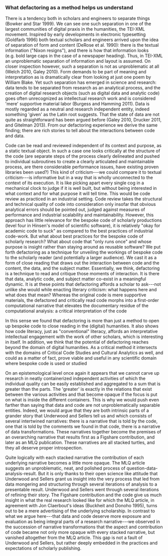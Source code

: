 ### What defactoring as a method helps us understand

There is a tendency both in scholars and engineers to separate things
(Bowker and Star 1999). We can see one such separation in one of the
largest communities of digital praxis in the humanities, the TEI-XML
movement. Inspired by early developments in electronic typesetting
(Goldfarb 1996) both textual scholars and engineers arrived upon the
idea of separation of form and content (DeRose et al. 1990): there is
the textual information ("Nixon resigns"), and there is how that
information looks (e.g. bold large caps in the case of a newspaper
heading). Thus, in TEI-XML an unproblematic separation of information
and layout is assumed. On closer inspection however, such a separation
is not as unproblematic at all (Welch 2010, Galey 2010). Form demands to
be part of meaning and interpretation as is dramatically clear from
looking at just one poem by William Blake. Yet such separation has
emerged in science and research: data tends to be separated from
research as an analytical process, and the creation of digital research
objects (such as digital data and analytic code) goes often unrecognized
as intellectual research work and is considered 'mere' supportive
material labor (Burgess and Hamming 2011). Data is mostly regarded as a
neutral and research independent entity, indeed something 'given' as the
Latin root suggests. That the state of data are not quite as
straightforward has been argued before (Galey 2010, Drucker 2011, and
Gitelman 2013). From our defactoring experience we derive the same
finding; there are rich stories to tell about the interactions between
code and data.

Code can be read and reviewed independent of its context and purpose, as
a static textual object. In such a case one looks critically at the
structure of the code (are separate steps of the process clearly
delineated and pushed to individual subroutines to create a clearly
articulated and maintainable process, are there considerable performance
issues, have existing proven libraries been used?) This kind of
criticism---we could compare it to textual criticism---is informative
but in a way that is wholly unconnected to the context of its execution.
It is like picking apart every single cog in a mechanical clock to judge
if it is well built, but without being interested in what context and
for what purpose it will tell time. This would be code review as
practiced in an industrial setting. Code review takes the structural and
technical quality of code into consideration only insofar that obvious
analytical errors should be pointed out, judged against measures of
performance and industrial scalability and maintainability. However,
this approach has little relevance for the bespoke code of scholarly
productions (level four in Hinsen's model of scientific software), it is
relatively "okay for academic code to suck" as compared to the best
practices of industrial code-work. But what about best practices for the
bespoke code of scholarly research? What about code that "only runs
once" and whose purpose is insight rather than staying around as
reusable software? We put forth defactoring as a technique for unveiling
the workings of bespoke code to the scholarly reader (and potentially a
larger audience). We cast it as a form of close reading that draws out
the interaction between code and the content, the data, and the subject
matter. Essentially, we think, defactoring is a technique to read and
critique those moments of interaction. It is there that data, analytic
code, and subject matter co-exist in a meaningful dynamic. It is at
these points that defactoring affords a scholar to ask---not unlike she
would while enacting literary criticism: what happens here and what does
that mean? Whereas the original code is mere supportive materials, the
defactored and critically read code morphs into a first-order
computational narrative that elevates the documentary residue of the
computational analysis: a critical interpretation of the code

In this sense we found that defactoring is more than just a method to
open up bespoke code to close reading in the (digital) humanities. It
also shows how code literacy, just as "conventional" literacy, affords
an interpretative intellectual engagement with the work of other
scholars, which is interesting in itself. In addition, we think that the
potential of defactoring reaches beyond the domain of digital
humanities. As a critical method it intersects with the domains of
Critical Code Studies and Cultural Analytics as well, and could as a
matter of fact, prove viable and useful in any scientific domain where
bespoke code is used or studied

On an epistemological level once again it appears that we cannot carve
up research in neatly containerized independent activities of which the
individual quality can be easily established and aggregated to a sum
that is greater than the parts. The 'greater' is exactly in the
relations that exist between the various activities and that become
opaque if the focus is put on what is inside the different containers.
This is why we would push even farther than saying that data and code
are not unproblematically separable entities. Indeed, we would argue
that they are both intrinsic parts of a grander story that Underwood and
Sellers tell us and which consists of several intertwined narratives:
there is a narrative that is told by the code, one that is told by the
comments we found in that code, there is a narrative of data
transformations. These narratives together become the premises of an
overarching narrative that results first as a Figshare contribution, and
later as an MLQ publication. These narratives are all stacked turtles,
and they all deserve proper introspection.

Quite logically with each stacked narrative the contribution of each
underlying narrative becomes a little more opaque. The MLQ article
suggests an unproblematic, neat, and polished process of
question-data-analysis-result. But it is only thanks to their open
science like attitude that Underwood and Sellers grant us insight into
the very process that led from data mongering and structuring through
several iterations of analysis to a presentable result. Underwood and
Sellers went through several iterations of refining their story. The
Figshare contribution and the code give us much insight in what the real
research looked like for which the MLQ article, in agreement with Jon
Claerbout's ideas (Buckheit and Donoho 1995), turns out to be a mere
advertising of the underlying scholarship. In contrast to what we argue
here---that data and code deserve more exposure and evaluation as being
integral parts of a research narrative---we observed in the succession
of narrative transformations that the aspect and contribution of code
became not only more opaque with every stacked narrative, but vanished
altogether from the MLQ article. This gap is not a fault of Underwood
and Sellers, but rather deeply embedded in the practices and
expectations of scholarly publishing.
